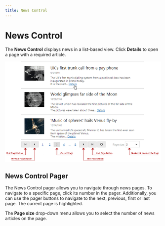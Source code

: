 ```yaml
---
title: News Control
---
```

# News Control
The **News Control** displays news in a list-based view. Click **Details** to open a page with a required article.

![News Control Pager](../images/img24050.png)

## News Control Pager
The News Control pager allows you to navigate through news pages. To navigate to a specific page, click its number in the pager. Additionally, you can use the pager buttons to navigate to the next, previous, first or last page. The current page is highlighted.

The **Page size** drop-down menu allows you to select the number of news articles on the page.